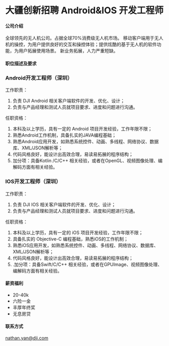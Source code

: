 大疆创新招聘 Android&IOS 开发工程师
==========

#### 公司介绍
全球领先的无人机公司。占据全球70%消费级无人机市场。
移动客户端用于无人机的操控，为用户提供良好的交互和操控体验；提供炫酷的基于无人机的软件功能，为用户拓展使用场景。
新业务拓展，人力严重短缺。

#### 职位描述及要求

### Android开发工程师（深圳）
工作职责：
1. 负责 DJI Android 相关客户端软件的开发、优化、设计；
2. 负责与产品经理和测试人员就项目要求、进度和问题进行沟通。

任职资格：
1. 本科及以上学历，具有一定的 Android 项目开发经验，工作年限不限；
2. 熟悉Android工作机制，具备扎实的JAVA编程基础；
3. 熟悉Android应用开发，如熟悉系统控件、动画、多线程、网络协议、数据库、XML/JSON解析等；
4. 代码风格良好，能设计出高效合理，易读易拓展的程序结构；
5. 加分项：具备Kotlin /C/C++ 相关经验，或者在OpenGL、视频图像处理、编解码方面有相关经验。

### IOS开发工程师（深圳）
工作职责：
1. 负责 DJI IOS 相关客户端软件的开发、优化、设计；
2. 负责与产品经理和测试人员就项目要求、进度和问题进行沟通。

任职资格：
1. 本科及以上学历，具有一定的 iOS 项目开发经验，工作年限不限；
2. 具备扎实的 Objective-C 编程基础，熟悉iOS的工作机制；
3. 熟悉iOS应用开发，如熟悉系统控件、动画、多线程、网络协议、数据库、XML/JSON解析等；
4. 代码风格良好，能设计出高效合理，易读易拓展的程序结构；
5. .加分项：具备Swift/C/C++ 相关经验，或者在GPUImage、视频图像处理、编解码方面有相关经验。

#### 薪资福利
- 20-40k
- 六险一金
- 丰厚年终奖
- 无息房贷

#### 联系方式
[nathan.yan@dji.com](mailto:nathan.yan@dji.com)
